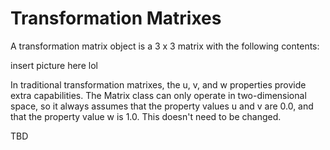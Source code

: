 # Transformation Matrixes

A transformation matrix object is a 3 x 3 matrix with the following contents:

insert picture here lol

In traditional transformation matrixes, the u, v, and w properties provide extra capabilities. The Matrix class can only operate in two-dimensional space, so it always assumes that the property values u and v are 0.0, and that the property value w is 1.0. This doesn't need to be changed.

TBD
